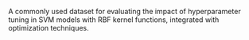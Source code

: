 
A commonly used dataset for evaluating the impact of hyperparameter tuning in SVM models with RBF kernel functions, integrated with optimization techniques.
